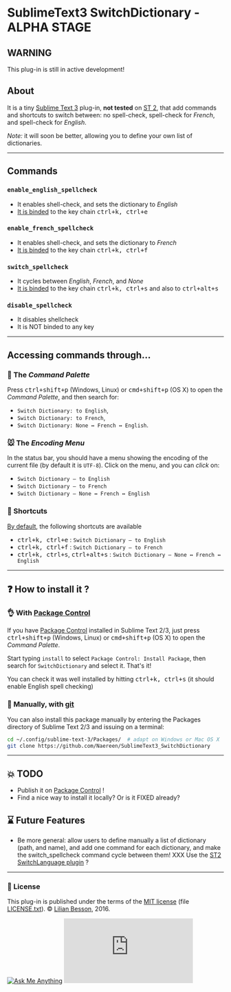 # SublimeText3 SwitchDictionary - ALPHA STAGE
## WARNING
This plug-in is still in active development!

## About
It is a tiny [Sublime Text 3](https://www.sublimetext.com/3) plug-in, **not tested** on [ST 2](https://www.sublimetext.com/), that add commands and shortcuts to switch between: no spell-check, spell-check for *French*, and spell-check for *English*.

*Note:* it will soon be better, allowing you to define your own list of dictionaries.

----

## Commands
### `enable_english_spellcheck`
  - It enables shell-check, and sets the dictionary to *English*
  - [It is binded](Default.sublime-keymap) to the key chain <kbd>ctrl+k, ctrl+e</kbd>

### `enable_french_spellcheck`
  - It enables shell-check, and sets the dictionary to *French*
  - [It is binded](Default.sublime-keymap) to the key chain <kbd>ctrl+k, ctrl+f</kbd>

### `switch_spellcheck`
  - It cycles between *English*, *French*, and *None*
  - [It is binded](Default.sublime-keymap) to the key chain <kbd>ctrl+k, ctrl+s</kbd> and also to <kbd>ctrl+alt+s</kbd>

### `disable_spellcheck`
  - It disables shellcheck
  - It is NOT binded to any key

----

## Accessing commands through...
### :notebook: The *Command Palette*
Press <kbd>ctrl+shift+p</kbd> (Windows, Linux) or <kbd>cmd+shift+p</kbd> (OS X) to open the *Command Palette*, and then search for:

 - `Switch Dictionary: to English`,
 - `Switch Dictionary: to French`,
 - `Switch Dictionary: None ↔ French ↔ English`.

### :mouse: The *Encoding Menu*
In the status bar, you should have a menu showing the encoding of the current file (by default it is `UTF-8`).
Click on the menu, and you can *click* on:

 - `Switch Dictionary – to English`
 - `Switch Dictionary – to French`
 - `Switch Dictionary – None ↔ French ↔ English`

### :musical_keyboard: Shortcuts
[By default](Default.sublime-keymap), the following shortcuts are available

 - <kbd>ctrl+k, ctrl+e</kbd> : `Switch Dictionary – to English`
 - <kbd>ctrl+k, ctrl+f</kbd> : `Switch Dictionary – to French`
 - <kbd>ctrl+k, ctrl+s</kbd>, <kbd>ctrl+alt+s</kbd> : `Switch Dictionary – None ↔ French ↔ English`

----

## :question: How to install it ?
### :ok_hand: With [Package Control](https://packagecontrol.io/)
If you have [Package Control](https://packagecontrol.io/) installed in Sublime Text 2/3, just press <kbd>ctrl+shift+p</kbd> (Windows, Linux) or <kbd>cmd+shift+p</kbd> (OS X) to open the *Command Palette*.

Start typing `install` to select `Package Control: Install Package`, then search for `SwitchDictionary` and select it. That's it!

You can check it was well installed by hitting <kbd>ctrl+k, ctrl+s</kbd> (it should enable English spell checking)

### :floppy_disk: Manually, with [git](https://git-scm.com/)
You can also install this package manually by entering the Packages directory of Sublime Text 2/3 and issuing on a terminal:

```bash
cd ~/.config/sublime-text-3/Packages/  # adapt on Windows or Mac OS X
git clone https://github.com/Naereen/SublimeText3_SwitchDictionary
```

----

## :boom: TODO
- Publish it on [Package Control](https://packagecontrol.io/) !
- Find a nice way to install it locally? Or is it FIXED already?

## :hourglass: Future Features
- Be more general: allow users to define manually a list of dictionary (path, and name), and add one command for each dictionary, and make the switch_spellcheck command cycle between them! XXX Use the [ST2 SwitchLanguage plugin](https://packagecontrol.io/packages/SwitchLanguage) ?

----

### :scroll: License
This plug-in is published under the terms of the [MIT license](http://lbesson.mit-license.org/) (file [LICENSE.txt](LICENSE.txt)).
© [Lilian Besson](https://github.com/Naereen), 2016.

[![Ask Me Anything](https://img.shields.io/badge/ask%20me-anything-1abc9c.svg)](https://github.com/Naereen/ama)
[![Analytics](https://ga-beacon.appspot.com/UA-38514290-17/github.com/Naereen/SublimeText3_SwitchDictionary/README.md?pixel)](https://github.com/Naereen/SublimeText3_SwitchDictionary/)
